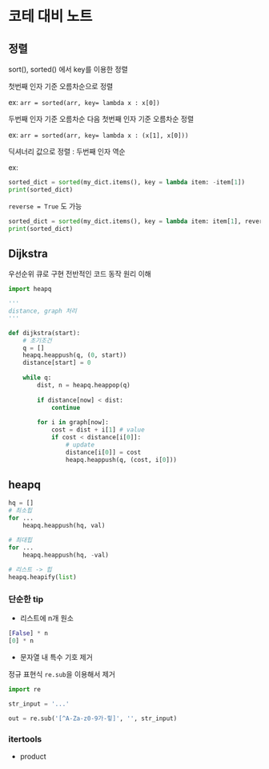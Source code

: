 # 코테 대비 노트 

## 정렬
sort(), sorted() 에서 key를 이용한 정렬

첫번째 인자 기준 오름차순으로 정렬

ex: `arr = sorted(arr, key= lambda x : x[0])`

두번째 인자 기준 오름차순 다음 첫번째 인자 기준 오름차순 정렬

ex: `arr = sorted(arr, key= lambda x : (x[1], x[0]))`

딕셔너리 값으로 정렬 : 두번째 인자 역순

ex:
```py
sorted_dict = sorted(my_dict.items(), key = lambda item: -item[1])
print(sorted_dict)
```

`reverse = True` 도 가능
    
```py
sorted_dict = sorted(my_dict.items(), key = lambda item: item[1], reverse=True)
print(sorted_dict)
```

## Dijkstra

우선순위 큐로 구현
전반적인 코드 동작 원리 이해

```py
import heapq

'''
distance, graph 처리
'''

def dijkstra(start):
    # 초기조건
    q = []
    heapq.heappush(q, (0, start))
    distance[start] = 0
    
    while q:
        dist, n = heapq.heappop(q)
        
        if distance[now] < dist:
            continue
        
        for i in graph[now]:
            cost = dist + i[1] # value
            if cost < distance[i[0]]:
                # update
                distance[i[0]] = cost
                heapq.heappush(q, (cost, i[0]))

```



## heapq

```py
hq = []
# 최소힙
for ...
    heapq.heappush(hq, val)

# 최대힙
for ...
    heapq.heappush(hq, -val)
    
# 리스트 -> 힙
heapq.heapify(list)
```

### 단순한 tip

- 리스트에 n개 원소 
```py
[False] * n
[0] * n
```

- 문자열 내 특수 기호 제거

정규 표현식 `re.sub`을 이용해서 제거
```py
import re

str_input = '...'

out = re.sub('[^A-Za-z0-9가-힣]', '', str_input)

```

### itertools

- product


